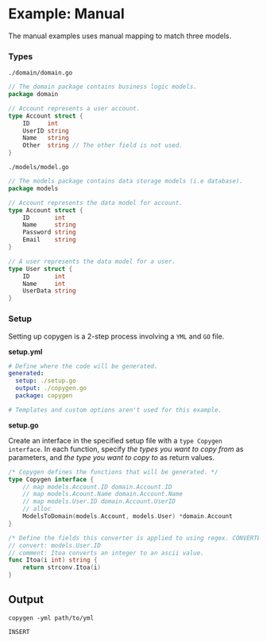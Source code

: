 # Example: Manual

The manual examples uses manual mapping to match three models.


### Types

`./domain/domain.go`

```go
// The domain package contains business logic models.
package domain

// Account represents a user account.
type Account struct {
	ID     int
	UserID string
	Name   string
	Other  string // The other field is not used.
}
```

`./models/model.go`

```go
// The models package contains data storage models (i.e database).
package models

// Account represents the data model for account.
type Account struct {
	ID       int
	Name     string
	Password string
	Email    string
}

// A user represents the data model for a user.
type User struct {
	ID       int
	Name     int
	UserData string
}
```

### Setup

Setting up copygen is a 2-step process involving a `YML` and `GO` file.

**setup.yml**

```yml
# Define where the code will be generated.
generated:
  setup: ./setup.go
  output: ./copygen.go
  package: copygen

# Templates and custom options aren't used for this example.
```

**setup.go**

Create an interface in the specified setup file with a `type Copygen interface`. In each function, specify _the types you want to copy from_ as parameters, and _the type you want to copy to_ as return values.

```go
/* Copygen defines the functions that will be generated. */
type Copygen interface {
	// map models.Account.ID domain.Account.ID
	// map models.Acount.Name domain.Account.Name
	// map models.User.ID domain.Account.UserID
	// alloc
	ModelsToDomain(models.Account, models.User) *domain.Account
}

/* Define the fields this converter is applied to using regex. CONVERTERS ARE ONLY APPLIED TO VALID FIELDS. */
// convert: models.User.ID
// comment: Itoa converts an integer to an ascii value.
func Itoa(i int) string {
	return strconv.Itoa(i)
}
```

## Output

`copygen -yml path/to/yml`

```go
INSERT
```